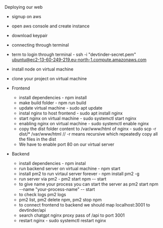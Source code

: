 Deploying our web

- signup on aws
- open aws console and create instance
- download keypair
- connecting through terminal
- term to login through terminal -  ssh -i "devtinder-secret.pem" ubuntu@ec2-13-60-249-219.eu-north-1.compute.amazonaws.com


- install node on virtual machine
- clone your project on virtual machine

- Frontend
   - install dependencies - npm install
   - make build folder - npm run build
   - update virtual machine - sudo apt update
   - instal nginx to host frontend - sudo apt install nginx
   - start nginx on virtual machine - sudo systemctl start nginx
   - enabling nginx on virtual machine - sudo systemctl enable nginx
   - copy the dist folder content to /var/www/html of nginx - sudo scp -r dist/* /var/www/html   // -r means recursive which repeatedly copy all the files in the dist 
   - We have to enable port 80 on our virtual server

- Backend
  - install dependencies - npm instal
  - run backend server on virtual machine - npm start
  - install pm2 to run virtaul server forever - npm install pm2 -g
  - run server via pm2 - pm2 start npm -- start
  - to give name your process you can start the server as pm2 start npm --name "your-process-name" -- start
  - to check logs pm2 logs
  - pm2 list, pm2 delete npm, pm2 stop npm
  - to connect frontend to backend we should map localhost:3001 to devtinder/api
  - search chatgpt nginx proxy pass of /api to port 3001
  - restart nginx - sudo systemctl restart nginx
